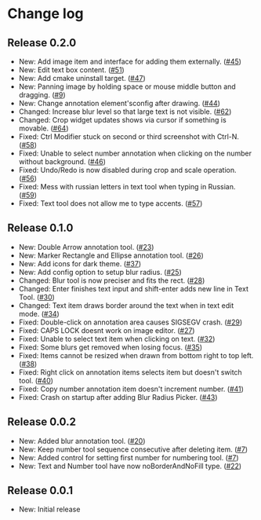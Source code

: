 # Change log

## Release 0.2.0
* New: Add image item and interface for adding them externally. ([#45](https://github.com/DamirPorobic/kImageAnnotator/issues/45))
* New: Edit text box content. ([#51](https://github.com/DamirPorobic/kImageAnnotator/issues/51))
* New: Add cmake uninstall target. ([#47](https://github.com/DamirPorobic/kImageAnnotator/issues/47))
* New: Panning image by holding space or mouse middle button and dragging. ([#9](https://github.com/DamirPorobic/kImageAnnotator/issues/9))
* New: Change annotation element'sconfig after drawing. ([#44](https://github.com/DamirPorobic/kImageAnnotator/issues/44))
* Changed: Increase blur level so that large text is not visible. ([#62](https://github.com/DamirPorobic/kImageAnnotator/issues/62))
* Changed: Crop widget updates shows via cursor if something is movable. ([#64](https://github.com/DamirPorobic/kImageAnnotator/issues/64))
* Fixed: Ctrl Modifier stuck on second or third screenshot with Ctrl-N. ([#58](https://github.com/DamirPorobic/kImageAnnotator/issues/58))
* Fixed: Unable to select number annotation when clicking on the number without background. ([#46](https://github.com/DamirPorobic/kImageAnnotator/issues/46))
* Fixed: Undo/Redo is now disabled during crop and scale operation. ([#56](https://github.com/DamirPorobic/kImageAnnotator/issues/56))
* Fixed: Mess with russian letters in text tool when typing in Russian. ([#59](https://github.com/DamirPorobic/kImageAnnotator/issues/59))
* Fixed: Text tool does not allow me to type accents. ([#57](https://github.com/DamirPorobic/kImageAnnotator/issues/57))

## Release 0.1.0
* New: Double Arrow annotation tool. ([#23](https://github.com/DamirPorobic/kImageAnnotator/issues/23))
* New: Marker Rectangle and Ellipse annotation tool. ([#26](https://github.com/DamirPorobic/kImageAnnotator/issues/26))
* New: Add icons for dark theme. ([#37](https://github.com/DamirPorobic/kImageAnnotator/issues/37))
* New: Add config option to setup blur radius. ([#25](https://github.com/DamirPorobic/kImageAnnotator/issues/25))
* Changed: Blur tool is now preciser and fits the rect. ([#28](https://github.com/DamirPorobic/kImageAnnotator/issues/28))
* Changed: Enter finishes text input and shift-enter adds new line in Text Tool. ([#30](https://github.com/DamirPorobic/kImageAnnotator/issues/30))
* Changed: Text item draws border around the text when in text edit mode. ([#34](https://github.com/DamirPorobic/kImageAnnotator/issues/34))
* Fixed: Double-click on annotation area causes SIGSEGV crash. ([#29](https://github.com/DamirPorobic/kImageAnnotator/issues/29))
* Fixed: CAPS LOCK doesnt work on image editor. ([#27](https://github.com/DamirPorobic/kImageAnnotator/issues/27))
* Fixed: Unable to select text item when clicking on text. ([#32](https://github.com/DamirPorobic/kImageAnnotator/issues/32))
* Fixed: Some blurs get removed when losing focus. ([#35](https://github.com/DamirPorobic/kImageAnnotator/issues/35))
* Fixed: Items cannot be resized when drawn from bottom right to top left. ([#38](https://github.com/DamirPorobic/kImageAnnotator/issues/38))
* Fixed: Right click on annotation items selects item but doesn't switch tool. ([#40](https://github.com/DamirPorobic/kImageAnnotator/issues/40))
* Fixed: Copy number annotation item doesn't increment number. ([#41](https://github.com/DamirPorobic/kImageAnnotator/issues/41))
* Fixed: Crash on startup after adding Blur Radius Picker. ([#43](https://github.com/DamirPorobic/kImageAnnotator/issues/43))

## Release 0.0.2
* New: Added blur annotation tool. ([#20](https://github.com/DamirPorobic/kImageAnnotator/issues/20))
* New: Keep number tool sequence consecutive after deleting item. ([#7](https://github.com/DamirPorobic/kImageAnnotator/issues/7))
* New: Added control for setting first number for numbering tool. ([#7](https://github.com/DamirPorobic/kImageAnnotator/issues/7))
* New: Text and Number tool have now noBorderAndNoFill type. ([#22](https://github.com/DamirPorobic/kImageAnnotator/issues/22))

## Release 0.0.1
* New: Initial release

